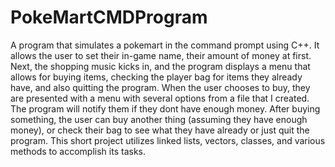 # PokeMartCMDProgram
 A program that simulates a pokemart  in the command prompt using C++. It allows the user to set their in-game name, their amount of money at first.  Next, the shopping music kicks in, and the program displays a menu that allows for buying items, checking the player bag for items they already have, and also quitting the program.  When the user chooses to buy, they are presented with a menu with several options from a file that I created.  The program will notify them if they dont have enough money.  After buying something, the user can buy another thing (assuming they have enough money), or check their bag to see what they have already or just quit the program. This short project utilizes linked lists, vectors, classes, and various methods to accomplish its tasks.  
